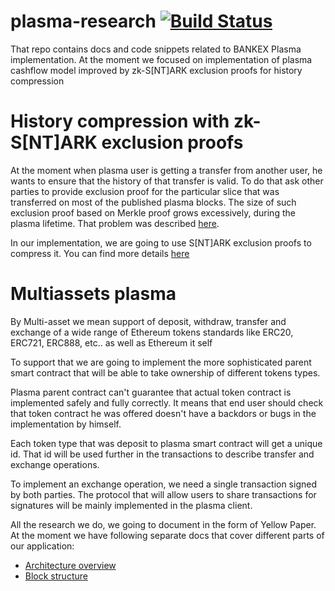 # plasma-research [![Build Status](https://travis-ci.org/BANKEX/plasma-research.svg?branch=master)](https://travis-ci.org/BANKEX/plasma-research)
That repo contains docs and code snippets related to BANKEX Plasma implementation.
At the moment we focused on implementation of plasma cashflow model improved by zk-S[NT]ARK exclusion proofs for history compression

# History compression with zk-S[NT]ARK exclusion proofs
At the moment when plasma user is getting a transfer from another user, he wants to ensure that the history of that transfer is valid. To do that ask other parties to provide exclusion proof for the particular slice that was transferred on most of the published plasma blocks.
The size of such exclusion proof based on Merkle proof grows excessively, during the plasma lifetime. That problem was described [here](https://ethresear.ch/t/rsa-accumulators-for-plasma-cash-history-reduction/3739).

In our implementation, we are going to use S[NT]ARK exclusion proofs to compress it. You can find more details [here](https://ethresear.ch/t/short-s-nt-ark-exclusion-proofs-for-plasma/4438)

# Multiassets plasma
By Multi-asset we mean support of deposit, withdraw, transfer and exchange of a wide range of Ethereum tokens standards like ERC20, ERC721, ERC888, etc.. as well as Ethereum it self

To support that we are going to implement the more sophisticated parent smart contract that will be able to take ownership of different tokens types.

Plasma parent contract can't guarantee that actual token contract is implemented safely and fully correctly.
It means that end user should check that token contract he was offered doesn't have a backdors or bugs in the implementation by himself.

Each token type that was deposit to plasma smart contract will get a unique id. That id will be used further in the transactions to describe transfer and exchange operations.

To implement an exchange operation, we need a single transaction signed by both parties. The protocol that will allow users to share transactions for signatures will be mainly implemented in the plasma client.

All the research we do, we going to document in the form of Yellow Paper.
At the moment we have following separate docs that cover different parts of our application:
- [Architecture overview](https://github.com/BANKEX/plasma-research/blob/master/docs/architecture.md)
- [Block structure](https://github.com/BANKEX/plasma-research/blob/master/docs/block-structure.md)
